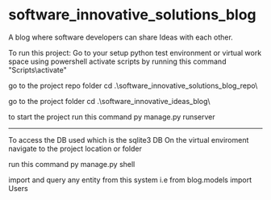 # software_innovative_solutions_blog
A blog where software developers can share Ideas with each other.

To run this project:
Go to your setup python test environment or virtual work space using powershell
activate scripts by running this command "Scripts\activate"

go to the project repo folder
cd .\software_innovative_solutions_blog_repo\

go to the project folder
cd .\software_innovative_ideas_blog\

to start the project run this command
py manage.py runserver

----
To access the DB used which is the sqlite3 DB
On the virtual enviroment navigate to the project location or folder

run this command 
py manage.py shell

import and query any entity from this system
i.e 
from blog.models import Users
